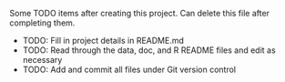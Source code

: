 
Some TODO items after creating this project. Can delete this file after completing them.

- TODO: Fill in project details in README.md
- TODO: Read through the data, doc, and R README files and edit as necessary
- TODO: Add and commit all files under Git version control
